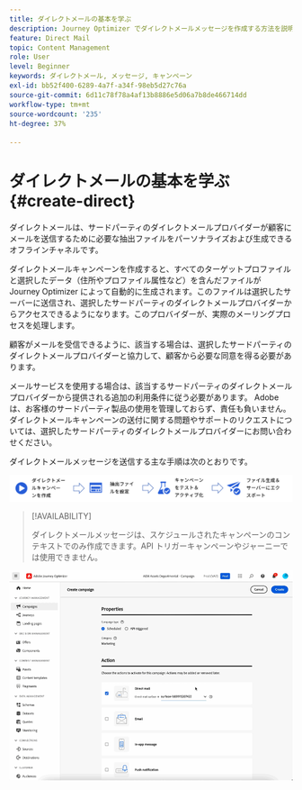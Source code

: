 ```yaml
---
title: ダイレクトメールの基本を学ぶ
description: Journey Optimizer でダイレクトメールメッセージを作成する方法を説明します
feature: Direct Mail
topic: Content Management
role: User
level: Beginner
keywords: ダイレクトメール, メッセージ, キャンペーン
exl-id: bb52f400-6289-4a7f-a34f-98eb5d27c76a
source-git-commit: 6d11c78f78a4af13b8886e5d06a7b8de466714dd
workflow-type: tm+mt
source-wordcount: '235'
ht-degree: 37%

---
```


# ダイレクトメールの基本を学ぶ {#create-direct}

ダイレクトメールは、サードパーティのダイレクトメールプロバイダーが顧客にメールを送信するために必要な抽出ファイルをパーソナライズおよび生成できるオフラインチャネルです。

ダイレクトメールキャンペーンを作成すると、すべてのターゲットプロファイルと選択したデータ（住所やプロファイル属性など）を含んだファイルが Journey Optimizer によって自動的に生成されます。このファイルは選択したサーバーに送信され、選択したサードパーティのダイレクトメールプロバイダーからアクセスできるようになります。このプロバイダーが、実際のメーリングプロセスを処理します。

顧客がメールを受信できるように、該当する場合は、選択したサードパーティのダイレクトメールプロバイダーと協力して、顧客から必要な同意を得る必要があります。

メールサービスを使用する場合は、該当するサードパーティのダイレクトメールプロバイダーから提供される追加の利用条件に従う必要があります。  Adobeは、お客様のサードパーティ製品の使用を管理しておらず、責任も負いません。 ダイレクトメールキャンペーンの送付に関する問題やサポートのリクエストについては、選択したサードパーティのダイレクトメールプロバイダーにお問い合わせください。

ダイレクトメールメッセージを送信する主な手順は次のとおりです。

![](assets/dm-creation-process.png)

>[!AVAILABILITY]
>
>ダイレクトメールメッセージは、スケジュールされたキャンペーンのコンテキストでのみ作成できます。API トリガーキャンペーンやジャーニーでは使用できません。

![](../rn/assets/do-not-localize/gif-dm.gif)


